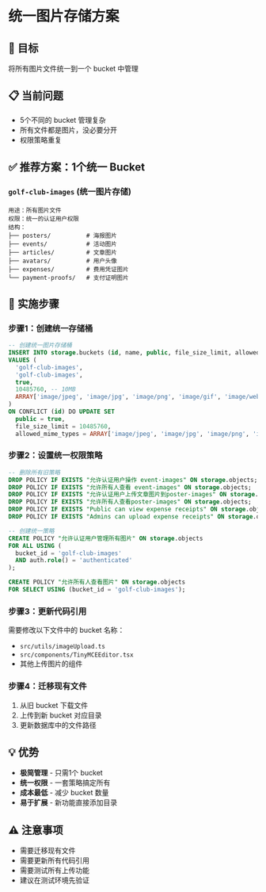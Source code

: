 # 统一图片存储方案

## 🎯 目标
将所有图片文件统一到一个 bucket 中管理

## 📋 当前问题
- 5个不同的 bucket 管理复杂
- 所有文件都是图片，没必要分开
- 权限策略重复

## ✅ 推荐方案：1个统一 Bucket

### `golf-club-images` (统一图片存储)
```
用途：所有图片文件
权限：统一的认证用户权限
结构：
├── posters/          # 海报图片
├── events/           # 活动图片
├── articles/         # 文章图片
├── avatars/          # 用户头像
├── expenses/         # 费用凭证图片
└── payment-proofs/   # 支付证明图片
```

## 🔧 实施步骤

### 步骤1：创建统一存储桶
```sql
-- 创建统一图片存储桶
INSERT INTO storage.buckets (id, name, public, file_size_limit, allowed_mime_types)
VALUES (
  'golf-club-images',
  'golf-club-images', 
  true,
  10485760, -- 10MB
  ARRAY['image/jpeg', 'image/jpg', 'image/png', 'image/gif', 'image/webp']
)
ON CONFLICT (id) DO UPDATE SET
  public = true,
  file_size_limit = 10485760,
  allowed_mime_types = ARRAY['image/jpeg', 'image/jpg', 'image/png', 'image/gif', 'image/webp'];
```

### 步骤2：设置统一权限策略
```sql
-- 删除所有旧策略
DROP POLICY IF EXISTS "允许认证用户操作 event-images" ON storage.objects;
DROP POLICY IF EXISTS "允许所有人查看 event-images" ON storage.objects;
DROP POLICY IF EXISTS "允许认证用户上传文章图片到poster-images" ON storage.objects;
DROP POLICY IF EXISTS "允许所有人查看poster-images" ON storage.objects;
DROP POLICY IF EXISTS "Public can view expense receipts" ON storage.objects;
DROP POLICY IF EXISTS "Admins can upload expense receipts" ON storage.objects;

-- 创建统一策略
CREATE POLICY "允许认证用户管理所有图片" ON storage.objects
FOR ALL USING (
  bucket_id = 'golf-club-images' 
  AND auth.role() = 'authenticated'
);

CREATE POLICY "允许所有人查看图片" ON storage.objects
FOR SELECT USING (bucket_id = 'golf-club-images');
```

### 步骤3：更新代码引用
需要修改以下文件中的 bucket 名称：
- `src/utils/imageUpload.ts`
- `src/components/TinyMCEEditor.tsx`
- 其他上传图片的组件

### 步骤4：迁移现有文件
1. 从旧 bucket 下载文件
2. 上传到新 bucket 对应目录
3. 更新数据库中的文件路径

## 💡 优势
- **极简管理** - 只需1个 bucket
- **统一权限** - 一套策略搞定所有
- **成本最低** - 减少 bucket 数量
- **易于扩展** - 新功能直接添加目录

## ⚠️ 注意事项
- 需要迁移现有文件
- 需要更新所有代码引用
- 需要测试所有上传功能
- 建议在测试环境先验证
